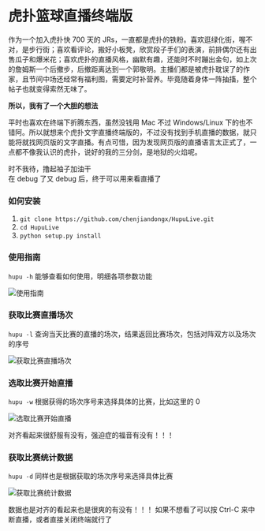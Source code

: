 # 虎扑篮球直播终端版  

作为一个加入虎扑快 700 天的 JRs，一直都是虎扑的铁粉。喜欢逛绿化街，喔不对，是步行街；喜欢看评论，搬好小板凳，欣赏段子手们的表演，前排偶尔还有出售瓜子和爆米花；喜欢虎扑的直播风格，幽默有趣，还能时不时蹦出金句，如上次的詹姆斯一个后撤步，后撤距离达到一个郭敬明。主播们都是被虎扑耽误了的作家，且节间中场还经常有福利图，需要定时补营养。毕竟随着身体一阵抽搐，整个帖子也就变得索然无味了。

**所以，我有了一个大胆的想法**  

平时也喜欢在终端下折腾东西，虽然没钱用 Mac 不过 Windows/Linux 下的也不错阿。所以就想来个虎扑文字直播终端版的，不过没有找到手机直播的数据，就只能将就找网页版的文字直播。有点可惜，因为发现网页版的直播语言太正式了，一点都不像我认识的虎扑，说好的我的三分剑，是地狱的火焰呢。 

时不我待，撸起袖子加油干  
在 debug 了又 debug 后，终于可以用来看直播了  

### 如何安装
1. ``` git clone https://github.com/chenjiandongx/HupuLive.git ```
2. ``` cd HupuLive ```  
3. ``` python setup.py install ```  

### 使用指南  
```hupu -h``` 能够查看如何使用，明细各项参数功能  

![使用指南](https://github.com/chenjiandongx/HupuLive/blob/master/images/hupu-0.gif)  

### 获取比赛直播场次  
```hupu -l``` 查询当天比赛的直播的场次，结果返回比赛场次，包括对阵双方以及场次的序号  

![获取比赛直播场次](https://github.com/chenjiandongx/HupuLive/blob/master/images/hupu-2.gif)  

### 选取比赛开始直播  
```hupu -w``` 根据获得的场次序号来选择具体的比赛，比如这里的 0  

![选取比赛开始直播](https://github.com/chenjiandongx/HupuLive/blob/master/images/hupu-3.gif)  

对齐看起来很舒服有没有，强迫症的福音有没有！！！

### 获取比赛统计数据  
```hupu -d``` 同样也是根据获取的场次序号来选择具体比赛  

![获取比赛统计数据](https://github.com/chenjiandongx/HupuLive/blob/master/images/hupu-4.gif)  

数据也是对齐的看起来也是很爽的有没有！！！
如果不想看了可以按 Ctrl-C 来中断直播，或者直接关闭终端就行了
